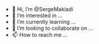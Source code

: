 - 👋 Hi, I’m @SergeMakiadi
- 👀 I’m interested in ...
- 🌱 I’m currently learning ...
- 💞️ I’m looking to collaborate on ...
- 📫 How to reach me ...

<!---
SergeMakiadi/SergeMakiadi is a ✨ special ✨ repository because its `README.md` (this file) appears on your GitHub profile.
You can click the Preview link to take a look at your changes.
--->
